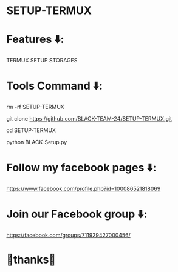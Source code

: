 # SETUP-TERMUX

# Features ⬇️:

TERMUX SETUP STORAGES

# Tools Command ⬇️:



rm -rf SETUP-TERMUX

git clone https://github.com/BLACK-TEAM-24/SETUP-TERMUX.git

cd SETUP-TERMUX

python BLACK-Setup.py

# Follow my facebook pages ⬇️:

https://www.facebook.com/profile.php?id=100086521818069

# Join our Facebook group ⬇️:

https://facebook.com/groups/711929427000456/

# 💜thanks💜







